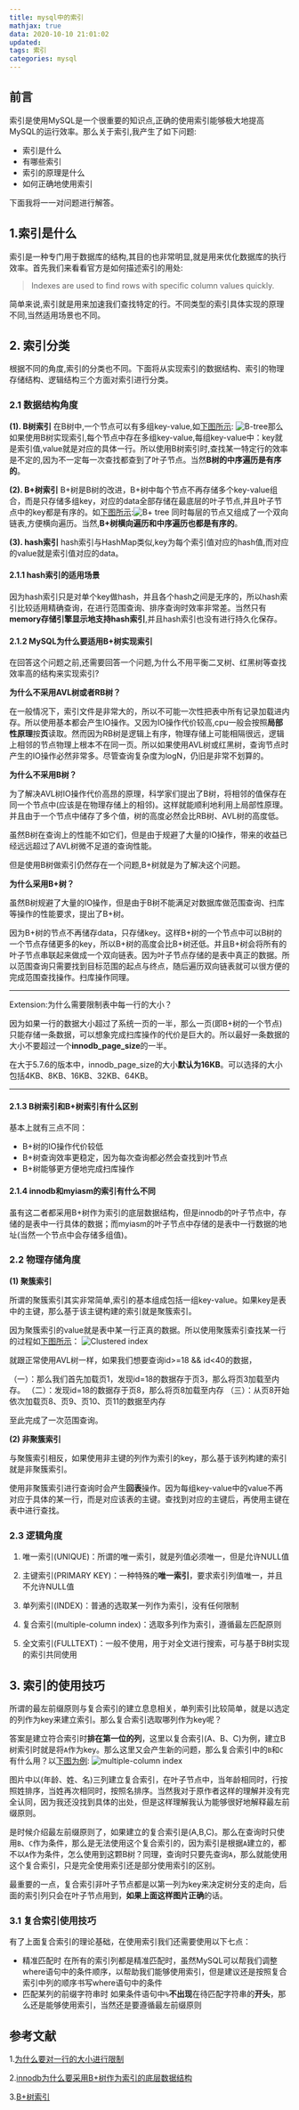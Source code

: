 ```yaml
---
title: mysql中的索引
mathjax: true
data: 2020-10-10 21:01:02
updated:
tags: 索引
categories: mysql
---
```


## 前言

索引是使用MySQL是一个很重要的知识点,正确的使用索引能够极大地提高MySQL的运行效率。那么关于索引,我产生了如下问题:

- 索引是什么
- 有哪些索引
- 索引的原理是什么
- 如何正确地使用索引

下面我将一一对问题进行解答。

## 1.索引是什么

索引是一种专门用于数据库的结构,其目的也非常明显,就是用来优化数据库的执行效率。首先我们来看看官方是如何描述索引的用处:
>Indexes are used to find rows with specific column values quickly.

简单来说,索引就是用来加速我们查找特定的行。不同类型的索引具体实现的原理不同,当然适用场景也不同。

## 2. 索引分类

根据不同的角度,索引的分类也不同。下面将从实现索引的数据结构、索引的物理存储结构、逻辑结构三个方面对索引进行分类。

### 2.1 数据结构角度

**(1). B树索引**
    在B树中,一个节点可以有多组key-value,如[下图所示](https://zsr.github.io/images/B-%E6%A0%91.jpg):
![B-tree](https://zsr.github.io/images/B-%E6%A0%91.jpg)那么如果使用B树实现索引,每个节点中存在多组key-value,每组key-value中：key就是索引值,value就是对应的具体一行。所以使用B树索引时,查找某一特定行的效率是不定的,因为不一定每一次查找都查到了叶子节点。当然**B树的中序遍历是有序的**。

**(2). B+树索引**
B+树是B树的改进，B+树中每个节点不再存储多个key-value组合，而是只存储多组key，对应的data全部存储在最底层的叶子节点,并且叶子节点中的key都是有序的。如[下图所示](https://zsr.github.io/images/B+%E6%A0%91.jpg):![B+ tree](https://zsr.github.io/images/B+%E6%A0%91.jpg)
同时每层的节点又组成了一个双向链表,方便横向遍历。当然,**B+树横向遍历和中序遍历也都是有序的**。

**(3). hash索引**
hash索引与HashMap类似,key为每个索引值对应的hash值,而对应的value就是索引值对应的data。

#### 2.1.1 hash索引的适用场景

因为hash索引只是对单个key做hash，并且各个hash之间是无序的，所以hash索引比较适用精确查询，在进行范围查询、排序查询时效率非常差。当然只有**memory存储引擎显示地支持hash索引**,并且hash索引也没有进行持久化保存。

#### 2.1.2 MySQL为什么要适用B+树实现索引

在回答这个问题之前,还需要回答一个问题,为什么不用平衡二叉树、红黑树等查找效率高的结构来实现索引?

**为什么不采用AVL树或者RB树？**

在一般情况下，索引文件是非常大的，所以不可能一次性把表中所有记录加载进内存。所以使用基本都会产生IO操作。又因为IO操作代价较高,cpu一般会按照**局部性原理**按**页**读取。然而因为RB树是逻辑上有序，物理存储上可能相隔很远，逻辑上相邻的节点物理上根本不在同一页。所以如果使用AVL树或红黑树，查询节点时产生的IO操作必然非常多。尽管查询复杂度为logN，仍旧是非常不划算的。

**为什么不采用B树？**

为了解决AVL树IO操作代价高昂的原理，科学家们提出了B树，将相邻的值保存在同一个节点中(应该是在物理存储上的相邻)。这样就能顺利地利用上局部性原理。并且由于一个节点中储存了多个值，树的高度必然会比RB树、AVL树的高度低。

虽然B树在查询上的性能不如它们，但是由于规避了大量的IO操作，带来的收益已经远远超过了AVL树微不足道的查询性能。

但是使用B树做索引仍然存在一个问题,B+树就是为了解决这个问题。

**为什么采用B+树？**

虽然B树规避了大量的IO操作，但是由于B树不能满足对数据库做范围查询、扫库等操作的性能要求，提出了B+树。

因为B+树的节点不再储存data，只存储key。这样B+树的一个节点中可以B树的一个节点存储更多的key，所以B+树的高度会比B+树还低。并且B+树会将所有的叶子节点串联起来做成一个双向链表。因为叶子节点存储的是表中真正的数据。所以范围查询只需要找到目标范围的起点与终点，随后遍历双向链表就可以很方便的完成范围查找操作。扫库操作同理。

---
Extension:为什么需要限制表中每一行的大小？

因为如果一行的数据大小超过了系统一页的一半，那么一页(即B+树的一个节点)只能存储一条数据，可以想象完成扫库操作的代价是巨大的。所以最好一条数据的大小不要超过一个**innodb_page_size**的一半。

在大于5.7.6的版本中，innodb_page_size的大小**默认为16KB**。可以选择的大小包括4KB、8KB、16KB、32KB、64KB。

---

#### 2.1.3 B树索引和B+树索引有什么区别

基本上就有三点不同：

- B+树的IO操作代价较低
- B+树查询效率更稳定，因为每次查询都必然会查找到叶节点
- B+树能够更方便地完成扫库操作

#### 2.1.4 innodb和myiasm的索引有什么不同

虽有这二者都采用B+树作为索引的底层数据结构，但是innodb的叶子节点中，存储的是表中一行具体的数据；而myiasm的叶子节点中存储的是表中一行数据的地址(当然一个节点中会存储多组值)。

### 2.2 物理存储角度

**(1) 聚簇索引**

所谓的聚簇索引其实非常简单,索引的基本组成包括一组key-value。如果key是表中的主键，那么基于该主键构建的索引就是聚簇索引。

因为聚簇索引的value就是表中某一行正真的数据。所以使用聚簇索引查找某一行的过程如[下图所示](https://cloud.tencent.com/developer/article/1543335)：
![Clustered index](images/Clustered-index.jpeg)

就跟正常使用AVL树一样，如果我们想要查询id>=18 && id<40的数据，

（一）：那么我们首先加载页1，发现id=18的数据存于页3，那么将页3加载至内存。
（二）：发现id=18的数据存于页8，那么将页8加载至内存
（三）：从页8开始依次加载页8、页9、页10、页11的数据至内存

至此完成了一次范围查询。

**(2) 非聚簇索引**

与聚簇索引相反，如果使用非主键的列作为索引的key，那么基于该列构建的索引就是非聚簇索引。

使用非聚簇索引进行查询时会产生**回表**操作。因为每组key-value中的value不再对应于具体的某一行，而是对应该表的主键。查找到对应的主键后，再使用主键在表中进行查找。

### 2.3 逻辑角度

1.  唯一索引(UNIQUE)：所谓的唯一索引，就是列值必须唯一，但是允许NULL值

2. 主键索引(PRIMARY KEY)：一种特殊的**唯一索引**，要求索引列值唯一，并且不允许NULL值

3. 单列索引(INDEX)：普通的选取某一列作为索引，没有任何限制

4. 复合索引(multiple-column index)：选取多列作为索引，遵循最左匹配原则

5. 全文索引(FULLTEXT)：一般不使用，用于对全文进行搜索，可与基于B树实现的索引共同使用

## 3. 索引的使用技巧

所谓的最左前缀原则与复合索引的建立息息相关，单列索引比较简单，就是以选定的列作为key来建立索引。那么复合索引选取哪列作为key呢？

答案是建立符合索引时**排在第一位的列**，这里以复合索引(A、B、C)为例，建立B树索引时就是将`A`作为key。那么这里又会产生新的问题，那么复合索引中的`B`和`C`有什么用？以[下图为例](https://houbb.github.io/2019/01/02/combine-index):
![multiple-column index](http://www.2cto.com/uploadfile/Collfiles/20180217/20180217145611191.png)

图片中以(年龄、姓、名)三列建立复合索引，在叶子节点中，当年龄相同时，行按照姓排序，当姓再次相同时，按照名排序。当然我对于原作者这样的理解并没有完全认同，因为我还没找到具体的出处，但是这样理解我认为能够很好地解释最左前缀原则。

是时候介绍最左前缀原则了，如果建立的复合索引是(A,B,C)。那么在查询时只使用`B`、`C`作为条件，那么是无法使用这个复合索引的，因为索引是根据`A`建立的，都不以`A`作为条件，怎么使用到这颗B树？同理，查询时只要先查询`A`，那么就能使用这个复合索引，只是完全使用索引还是部分使用索引的区别。

最重要的一点，复合索引非叶子节点都是以第一列为key来决定树分支的走向，后面的索引列只会在叶子节点用到，**如果上面这样图片正确**的话。

### 3.1 复合索引使用技巧

有了上面复合索引的理论基础，在使用索引我们还需要使用以下七点：

+ 精准匹配时
在所有的索引列都是精准匹配时，虽然MySQL可以帮我们调整where语句中的条件顺序，以帮助我们能够使用索引，但是建议还是按照复合索引中列的顺序书写where语句中的条件
+ 匹配某列的前缀字符串时
如果条件语句中`%`**不出现**在待匹配字符串的**开头**，那么还是能够使用索引，当然还是要遵循最左前缀原则

## 参考文献

1.[为什么要对一行的大小进行限制](https://zhuanlan.zhihu.com/p/79987871)

2.[innodb为什么要采用B+树作为索引的底层数据结构](https://www.cnblogs.com/aspirant/p/9214485.html)

3.[B+树索引](https://zsr.github.io/2016/08/18/B+%E6%A0%91%E7%B4%A2%E5%BC%95/)